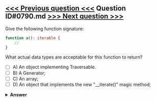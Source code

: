 [<<< Previous question <<<](0789.md)   Question ID#0790.md   [>>> Next question >>>](0791.md)
---

Give the following function signature:


```php
function a(): iterable {
    //
}
```
What actual data types are acceptable for this function to return?

- [ ] A) An object implementing Traversable.
- [ ] B) A Generator;
- [ ] C) An array;
- [ ] D) An object that implements the new "__iterate()" magic method;

<details><summary><b>Answer</b></summary>
<p>
  Answer: <strong>A, B, C</strong>
</p>
</details>
